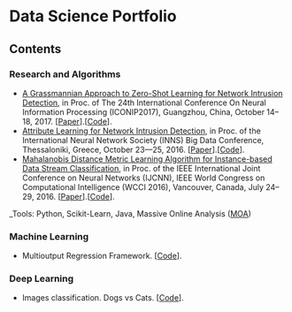 # Data Science Portfolio


## Contents
### Research and Algorithms
- [A Grassmannian Approach to Zero-Shot Learning for Network Intrusion Detection](https://arxiv.org/abs/1709.07984), in Proc. of The 24th International Conference On Neural Information Processing (ICONIP2017), Guangzhou, China, October 14–18, 2017. [[Paper](https://arxiv.org/abs/1709.07984)].[[Code]()].
- [Attribute Learning for Network Intrusion Detection](https://arxiv.org/abs/1607.08634), in Proc. of the International Neural Network Society (INNS) Big Data Conference, Thessaloniki, Greece, October 23—25, 2016. [[Paper](https://arxiv.org/abs/1607.08634)].[[Code]()].
- [Mahalanobis Distance Metric Learning Algorithm for Instance-based Data Stream Classification](https://arxiv.org/abs/1604.04879), in Proc. of the IEEE International Joint Conference on Neural Networks (IJCNN), IEEE World Congress on Computational Intelligence (WCCI 2016), Vancouver, Canada, July 24–29, 2016. [[Paper](https://arxiv.org/abs/1604.04879)].[[Code](https://github.com/jorge-rivero/online-kissme-stream)].

_Tools: Python, Scikit-Learn, Java, Massive Online Analysis ([MOA](https://moa.cms.waikato.ac.nz/))

### Machine Learning
- Multioutput Regression Framework. [[Code]()].


### Deep Learning
- Images classification. Dogs vs Cats. [[Code]()].
